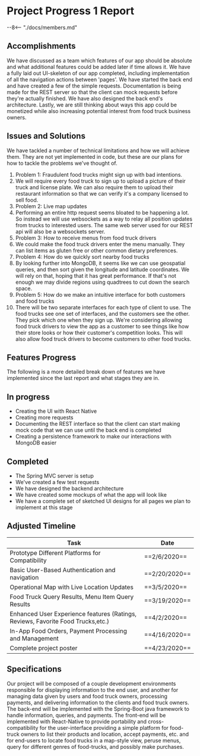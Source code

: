 # Project Progress 1 Report

--8<-- "./docs/members.md"

## Accomplishments

We have discussed as a team which features of our app should be absolute and what additional features could be added later if time allows it. We have a fully laid out UI-skeleton of our app completed, including implementation of all the navigation actions between &#39;pages&#39;. We have started the back end and have created a few of the simple requests. Documentation is being made for the REST server so that the client can mock requests before they&#39;re actually finished. We have also designed the back end&#39;s architecture. Lastly, we are still thinking about ways this app could be monetized while also increasing potential interest from food truck business owners.

## Issues and Solutions

We have tackled a number of technical limitations and how we will achieve them. They are not yet implemented in code, but these are our plans for how to tackle the problems we&#39;ve thought of.

1. Problem 1: Fraudulent food trucks might sign up with bad intentions.
  1. We will require every food truck to sign up to upload a picture of their truck and license plate. We can also require them to upload their restaurant information so that we can verify it&#39;s a company licensed to sell food.
2. Problem 2: Live map updates
  1. Performing an entire http request seems bloated to be happening a lot. So instead we will use websockets as a way to relay all position updates from trucks to interested users. The same web server used for our REST api will also be a websockets server.
3. Problem 3: How to receive menus from food truck drivers
  1. We could make the food truck drivers enter the menu manually. They can list items as gluten free or other common dietary preferences.
4. Problem 4: How do we quickly sort nearby food trucks
  1. By looking further into MongoDB, it seems like we can use geospatial queries, and then sort given the longitude and latitude coordinates. We will rely on that, hoping that it has great performance. If that&#39;s not enough we may divide regions using quadtrees to cut down the search space.
5. Problem 5: How do we make an intuitive interface for both customers and food trucks
  1. There will be two separate interfaces for each type of client to use. The food trucks see one set of interfaces, and the customers see the other. They pick which one when they sign up. We&#39;re considering allowing food truck drivers to view the app as a customer to see things like how their store looks or how their customer&#39;s competition looks. This will also allow food truck drivers to become customers to other food trucks.

## Features Progress

The following is a more detailed break down of features we have implemented since the last report and what stages they are in.

## In progress

- Creating the UI with React Native
- Creating more requests
- Documenting the REST interface so that the client can start making mock code that we can use until the back end is completed
- Creating a persistence framework to make our interactions with MongoDB easier

## Completed

- The Spring MVC server is setup
- We&#39;ve created a few test requests
- We have designed the backend architecture
- We have created some mockups of what the app will look like
- We have a complete set of sketched UI designs for all pages we plan to implement at this stage

## Adjusted Timeline

| Task                                                                            	| Date      	    |
|---------------------------------------------------------------------------------	|-----------	    |
| Prototype Different Platforms for Compatibility                                 	| ==2/6/2020==  	|
| Basic User-Based Authentication and navigation                                  	| ==2/20/2020== 	|
| Operational Map with Live Location Updates                                      	| ==3/5/2020==  	|
| Food Truck Query Results, Menu Item Query Results                               	| ==3/19/2020== 	|
| Enhanced User Experience features (Ratings, Reviews, Favorite Food Trucks,etc.) 	| ==4/2/2020==  	|
| In-App Food Orders, Payment Processing and Management                           	| ==4/16/2020== 	|
| Complete project poster                                                         	| ==4/23/2020== 	|

## Specifications

Our project will be composed of a couple development environments responsible for displaying information to the end user, and another for managing data given by users and food truck owners, processing payments, and delivering information to the clients and food truck owners. The back-end will be implemented with the Spring-Boot java framework to handle information, queries, and payments. The front-end will be implemented with React-Native to provide portability and cross-compatibility for the user-interface providing a simple platform for food-truck owners to list their products and location, accept payments, etc. and for end-users to locate food trucks in a map-style view, peruse menus, query for different genres of food-trucks, and possibly make purchases.